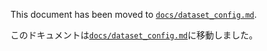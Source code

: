 This document has been moved to [`docs/dataset_config.md`](../../../docs/dataset_config.md).

このドキュメントは[`docs/dataset_config.md`](../../../docs/dataset_config.md)に移動しました。
